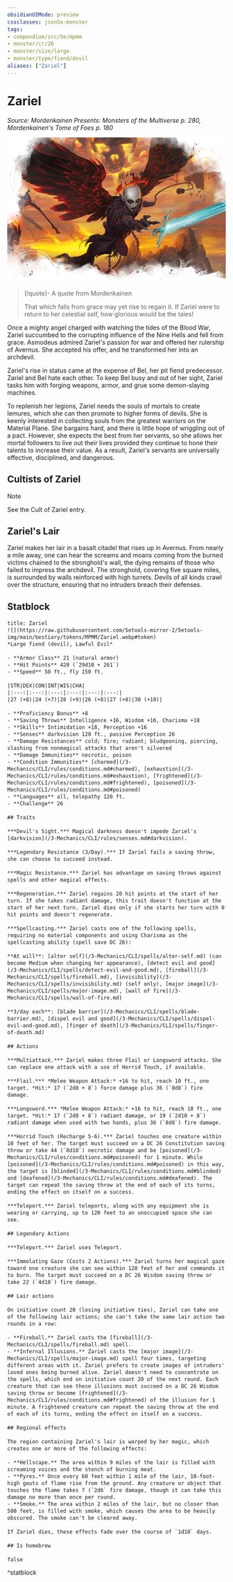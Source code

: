 ```yaml
---
obsidianUIMode: preview
cssclasses: json5e-monster
tags:
- compendium/src/5e/mpmm
- monster/cr/26
- monster/size/large
- monster/type/fiend/devil
aliases: ["Zariel"]
---
```

# Zariel
*Source: Mordenkainen Presents: Monsters of the Multiverse p. 280, Mordenkainen's Tome of Foes p. 180*  

![](https://raw.githubusercontent.com/5etools-mirror-2/5etools-img/main/bestiary/MPMM/Zariel.webp#right)  
> [!quote]- A quote from Mordenkainen  
> 
> That which falls from grace may yet rise to regain it. If Zariel were to return to her celestial self, how glorious would be the tales!

Once a mighty angel charged with watching the tides of the Blood War, Zariel succumbed to the corrupting influence of the Nine Hells and fell from grace. Asmodeus admired Zariel's passion for war and offered her rulership of Avernus. She accepted his offer, and he transformed her into an archdevil.

Zariel's rise in status came at the expense of Bel, her pit fiend predecessor. Zariel and Bel hate each other. To keep Bel busy and out of her sight, Zariel tasks him with forging weapons, armor, and grue some demon-slaying machines.

To replenish her legions, Zariel needs the souls of mortals to create lemures, which she can then promote to higher forms of devils. She is keenly interested in collecting souls from the greatest warriors on the Material Plane. She bargains hard, and there is little hope of wriggling out of a pact. However, she expects the best from her servants, so she allows her mortal followers to live out their lives provided they continue to hone their talents to increase their value. As a result, Zariel's servants are universally effective, disciplined, and dangerous.

## Cultists of Zariel

> [!note]
> See the Cult of Zariel entry.

## Zariel's Lair

Zariel makes her lair in a basalt citadel that rises up in Avernus. From nearly a mile away, one can hear the screams and moans coming from the burned victims chained to the stronghold's wall, the dying remains of those who failed to impress the archdevil. The stronghold, covering five square miles, is surrounded by walls reinforced with high turrets. Devils of all kinds crawl over the structure, ensuring that no intruders breach their defenses.


## Statblock

```ad-statblock
title: Zariel
![](https://raw.githubusercontent.com/5etools-mirror-2/5etools-img/main/bestiary/tokens/MPMM/Zariel.webp#token)
*Large fiend (devil), Lawful Evil*

- **Armor Class** 21 (natural armor)
- **Hit Points** 420 (`29d10 + 261`) 
- **Speed** 50 ft., fly 150 ft.

|STR|DEX|CON|INT|WIS|CHA|
|:---:|:---:|:---:|:---:|:---:|:---:|
|27 (+8)|24 (+7)|28 (+9)|26 (+8)|27 (+8)|30 (+10)|

- **Proficiency Bonus** +8
- **Saving Throws** Intelligence +16, Wisdom +16, Charisma +18
- **Skills** Intimidation +18, Perception +16
- **Senses** darkvision 120 ft., passive Perception 26
- **Damage Resistances** cold; fire; radiant; bludgeoning, piercing, slashing from nonmagical attacks that aren't silvered
- **Damage Immunities** necrotic, poison
- **Condition Immunities** [charmed](/3-Mechanics/CLI/rules/conditions.md#charmed), [exhaustion](/3-Mechanics/CLI/rules/conditions.md#exhaustion), [frightened](/3-Mechanics/CLI/rules/conditions.md#frightened), [poisoned](/3-Mechanics/CLI/rules/conditions.md#poisoned)
- **Languages** all, telepathy 120 ft.
- **Challenge** 26

## Traits

***Devil's Sight.*** Magical darkness doesn't impede Zariel's [darkvision](/3-Mechanics/CLI/rules/senses.md#darkvision).

***Legendary Resistance (3/Day).*** If Zariel fails a saving throw, she can choose to succeed instead.

***Magic Resistance.*** Zariel has advantage on saving throws against spells and other magical effects.

***Regeneration.*** Zariel regains 20 hit points at the start of her turn. If she takes radiant damage, this trait doesn't function at the start of her next turn. Zariel dies only if she starts her turn with 0 hit points and doesn't regenerate.

***Spellcasting.*** Zariel casts one of the following spells, requiring no material components and using Charisma as the spellcasting ability (spell save DC 26):

**At will**: [alter self](/3-Mechanics/CLI/spells/alter-self.md) (can become Medium when changing her appearance), [detect evil and good](/3-Mechanics/CLI/spells/detect-evil-and-good.md), [fireball](/3-Mechanics/CLI/spells/fireball.md), [invisibility](/3-Mechanics/CLI/spells/invisibility.md) (self only), [major image](/3-Mechanics/CLI/spells/major-image.md), [wall of fire](/3-Mechanics/CLI/spells/wall-of-fire.md)

**3/day each**: [blade barrier](/3-Mechanics/CLI/spells/blade-barrier.md), [dispel evil and good](/3-Mechanics/CLI/spells/dispel-evil-and-good.md), [finger of death](/3-Mechanics/CLI/spells/finger-of-death.md)

## Actions

***Multiattack.*** Zariel makes three Flail or Longsword attacks. She can replace one attack with a use of Horrid Touch, if available.

***Flail.*** *Melee Weapon Attack:* +16 to hit, reach 10 ft., one target. *Hit:* 17 (`2d8 + 8`) force damage plus 36 (`8d8`) fire damage.

***Longsword.*** *Melee Weapon Attack:* +16 to hit, reach 10 ft., one target. *Hit:* 17 (`2d8 + 8`) radiant damage, or 19 (`2d10 + 8`) radiant damage when used with two hands, plus 36 (`8d8`) fire damage.

***Horrid Touch (Recharge 5-6).*** Zariel touches one creature within 10 feet of her. The target must succeed on a DC 26 Constitution saving throw or take 44 (`8d10`) necrotic damage and be [poisoned](/3-Mechanics/CLI/rules/conditions.md#poisoned) for 1 minute. While [poisoned](/3-Mechanics/CLI/rules/conditions.md#poisoned) in this way, the target is [blinded](/3-Mechanics/CLI/rules/conditions.md#blinded) and [deafened](/3-Mechanics/CLI/rules/conditions.md#deafened). The target can repeat the saving throw at the end of each of its turns, ending the effect on itself on a success.

***Teleport.*** Zariel teleports, along with any equipment she is wearing or carrying, up to 120 feet to an unoccupied space she can see.

## Legendary Actions

***Teleport.*** Zariel uses Teleport.

***Immolating Gaze (Costs 2 Actions).*** Zariel turns her magical gaze toward one creature she can see within 120 feet of her and commands it to burn. The target must succeed on a DC 26 Wisdom saving throw or take 22 (`4d10`) fire damage.

## Lair actions

On initiative count 20 (losing initiative ties), Zariel can take one of the following lair actions; she can't take the same lair action two rounds in a row:

- **Fireball.** Zariel casts the [fireball](/3-Mechanics/CLI/spells/fireball.md) spell.  
- **Infernal Illusions.** Zariel casts the [major image](/3-Mechanics/CLI/spells/major-image.md) spell four times, targeting different areas with it. Zariel prefers to create images of intruders' loved ones being burned alive. Zariel doesn't need to concentrate on the spells, which end on initiative count 20 of the next round. Each creature that can see these illusions must succeed on a DC 26 Wisdom saving throw or become [frightened](/3-Mechanics/CLI/rules/conditions.md#frightened) of the illusion for 1 minute. A frightened creature can repeat the saving throw at the end of each of its turns, ending the effect on itself on a success.  

## Regional effects

The region containing Zariel's lair is warped by her magic, which creates one or more of the following effects:

- **Hellscape.** The area within 9 miles of the lair is filled with screaming voices and the stench of burning meat.  
- **Pyres.** Once every 60 feet within 1 mile of the lair, 10-foot-high gouts of flame rise from the ground. Any creature or object that touches the flame takes 7 (`2d6` fire damage, though it can take this damage no more than once per round.  
- **Smoke.** The area within 2 miles of the lair, but no closer than 500 feet, is filled with smoke, which causes the area to be heavily obscured. The smoke can't be cleared away.  

If Zariel dies, these effects fade over the course of `1d10` days.

## Is homebrew

false
```
^statblock